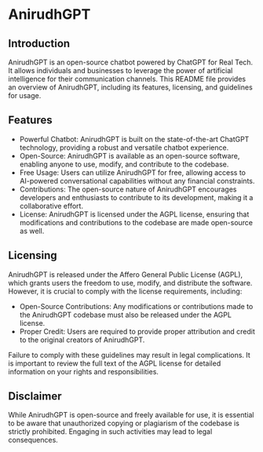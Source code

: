 # AnirudhGPT
## Introduction
AnirudhGPT is an open-source chatbot powered by ChatGPT for Real Tech. It allows individuals and businesses to leverage the power of artificial intelligence for their communication channels. This README file provides an overview of AnirudhGPT, including its features, licensing, and guidelines for usage.

## Features
- Powerful Chatbot: AnirudhGPT is built on the state-of-the-art ChatGPT technology, providing a robust and versatile chatbot experience.
- Open-Source: AnirudhGPT is available as an open-source software, enabling anyone to use, modify, and contribute to the codebase.
- Free Usage: Users can utilize AnirudhGPT for free, allowing access to AI-powered conversational capabilities without any financial constraints.
- Contributions: The open-source nature of AnirudhGPT encourages developers and enthusiasts to contribute to its development, making it a collaborative effort.
- License: AnirudhGPT is licensed under the AGPL license, ensuring that modifications and contributions to the codebase are made open-source as well.

## Licensing
AnirudhGPT is released under the Affero General Public License (AGPL), which grants users the freedom to use, modify, and distribute the software. However, it is crucial to comply with the license requirements, including:

- Open-Source Contributions: Any modifications or contributions made to the AnirudhGPT codebase must also be released under the AGPL license.
- Proper Credit: Users are required to provide proper attribution and credit to the original creators of AnirudhGPT.

Failure to comply with these guidelines may result in legal complications. It is important to review the full text of the AGPL license for detailed information on your rights and responsibilities.

## Disclaimer
While AnirudhGPT is open-source and freely available for use, it is essential to be aware that unauthorized copying or plagiarism of the codebase is strictly prohibited. Engaging in such activities may lead to legal consequences.
